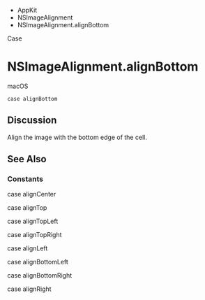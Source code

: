 

- AppKit
- NSImageAlignment
-  NSImageAlignment.alignBottom 

Case

# NSImageAlignment.alignBottom

macOS

``` source
case alignBottom
```

## Discussion

Align the image with the bottom edge of the cell.

## See Also

### Constants

case alignCenter

case alignTop

case alignTopLeft

case alignTopRight

case alignLeft

case alignBottomLeft

case alignBottomRight

case alignRight

